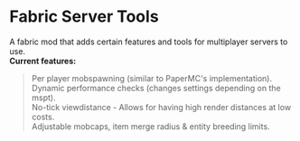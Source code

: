 # Fabric Server Tools
A fabric mod that adds certain features and tools for multiplayer servers to use.\
**Current features:**
> Per player mobspawning (similar to PaperMC's implementation).\
> Dynamic performance checks (changes settings depending on the mspt).\
> No-tick viewdistance - Allows for having high render distances at low costs.\
> Adjustable mobcaps, item merge radius & entity breeding limits.
